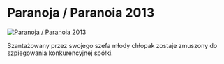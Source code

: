Paranoja / Paranoia 2013 
=============
[![Paranoja / Paranoia 2013 ](http://vidos.pl/images/player.gif)](http://vidos.pl/paranoja-paranoia-2013)

 Szantażowany przez swojego szefa młody chłopak zostaje zmuszony do szpiegowania konkurencyjnej spółki.
